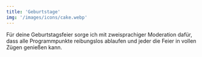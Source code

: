 ```yaml
---
title: 'Geburtstage'
img: '/images/icons/cake.webp' 
---
```

Für deine Geburtstagsfeier sorge ich mit zweisprachiger Moderation dafür, dass alle Programmpunkte reibungslos ablaufen und jeder die Feier in vollen Zügen genießen kann.
